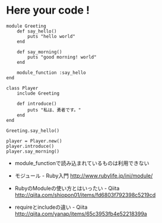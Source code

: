 # Here your code !

```
module Greeting
    def say_hello()
    	puts "hello world"
    end
    
    def say_morning()
        puts "good morning! world"
    end
    
    module_function :say_hello
end

class Player
    include Greeting

    def introduce()
        puts "私は、勇者です。"
    end
end

Greeting.say_hello()

player = Player.new()
player.introduce()
player.say_morning()
```

 - module_functionで読み込まれているものは利用できない

 - モジュール - Ruby入門
http://www.rubylife.jp/ini/module/

- RubyのModuleの使い方とはいったい - Qiita
http://qiita.com/shiopon01/items/fd6803f792398c5219cd

- requireとincludeの違い - Qiita
http://qiita.com/yanap/items/65c3953fb4e52218399a
